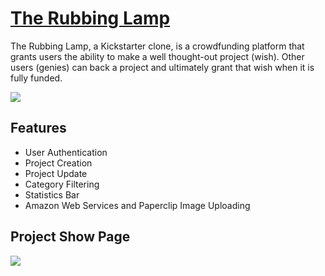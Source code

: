 <h1><a href="https://the-rubbing-lamp.herokuapp.com/#/">The Rubbing Lamp</a></h1>

<p>The Rubbing Lamp, a Kickstarter clone, is a crowdfunding platform that grants users the ability to make a well thought-out project (wish). Other users (genies) can back a project and ultimately grant that wish when it is fully funded.</p>

<img src="https://res.cloudinary.com/rudell84/image/upload/v1515783310/rubbing-lamp-home.jpg_y9xg8v.png"></img>

<h2>Features</h2>
<ul>
  <li>User Authentication</li>
  <li>Project Creation</li>
  <li>Project Update</li>
  <li>Category Filtering</li>
  <li>Statistics Bar</li>
  <li>Amazon Web Services and Paperclip Image Uploading</li>
</ul>

<h2>Project Show Page</h2>
<img src="https://res.cloudinary.com/rudell84/image/upload/v1515783726/rubbing-lamp-show_iwl0yg.png"></img>
